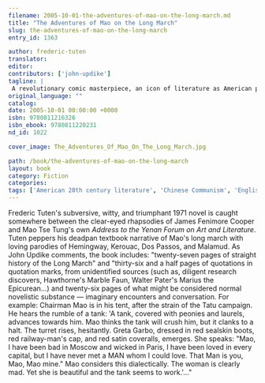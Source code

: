 ```yaml
---
filename: 2005-10-01-the-adventures-of-mao-on-the-long-march.md
title: "The Adventures of Mao on the Long March"
slug: the-adventures-of-mao-on-the-long-march
entry_id: 1363

author: frederic-tuten
translator: 
editor: 
contributors: ['john-updike']
tagline: |
 A revolutionary comic masterpiece, an icon of literature as American pop art, and a book unlike any other, *The Adventures of Mao on the Long March* breaks all frames.
original_language: ""
catalog: 
date: 2005-10-01 00:00:00 +0000 
isbn: 9780811216326
isbn_ebook: 9780811220231
nd_id: 1022

cover_image: The_Adventures_Of_Mao_On_The_Long_March.jpg

path: /book/the-adventures-of-mao-on-the-long-march
layout: book
category: Fiction
categories: 
tags: ['American 20th century literature', 'Chinese Communism', 'English', 'history', 'satire', 'United States']
---
```

Frederic Tuten's subversive, witty, and triumphant 1971 novel is caught somewhere between the clear-eyed rhapsodies of James Fenimore Cooper and Mao Tse Tung's own *Address to the Yenan Forum on Art and Literature*. Tuten peppers his deadpan textbook narrative of Mao's long march with loving parodies of Hemingway, Kerouac, Dos Passos, and Malamud. As John Updike comments, the book includes: "twenty-seven pages of straight history of the Long March" and "thirty-six and a half pages of quotations in quotation marks, from unidentified sources (such as, diligent research discovers, Hawthorne's Marble Faun, Walter Pater's Marius the Epicurean…) and twenty-six pages of what might be considered normal novelistic substance — imaginary encounters and conversation. For example: Chairman Mao is in his tent, after the strain of the Tatu campaign. He hears the rumble of a tank: 'A tank, covered with peonies and laurels, advances towards him. Mao thinks the tank will crush him, but it clanks to a halt. The turret rises, hesitantly. Greta Garbo, dressed in red sealskin boots, red railway-man's cap, and red satin coveralls, emerges. She speaks: "Mao, I have been bad in Moscow and wicked in Paris, I have been loved in every capital, but I have never met a MAN whom I could love. That Man is you, Mao, Mao mine." Mao considers this dialectically. The woman is clearly mad. Yet she is beautiful and the tank seems to work.'…"





